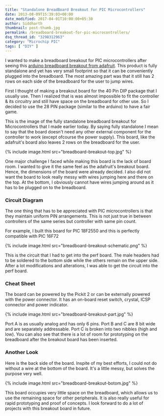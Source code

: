 ```yaml
---
title: "Standalone BreadBoard Breakout for PIC Microcontrollers"
date: 2013-08-09T15:39:03+00:00
date_modified: 2017-04-01T10:00:00+05:30
author: Siddharth
thumbnail: post-thumb.jpg
permalink: /breadboard-breakout-for-pic-microcontrollers/
dsq_thread_id: "3298312963"
category: "Microchip PIC"
tags: [ "DIY" ]
---
```


I wanted to make a breadboard breakout for PIC microcontrollers after seeing this [arduino breadboard breakout from adafruit](http://www.adafruit.com/products/91). This product is fully standalone and yet has very small footprint so that it can be conveniently plugged into the breadboard. The most amazing part was that it still has 2 rows on each side of the breadboard for the user to jump wires.

First I thought of making a breakout board for the 40 Pin DIP package that I usually use. Then I realized that is was almost impossible to fit the controller & its circuitry and still have space on the breadboard for other use. So I decided to use the 28 PIN package (similar to the arduino) to have a fair game.

This is the image of the fully standalone breadboard breakout for Microcontrollers that I made earlier today. By saying fully standalone I mean to say that the board doesn't need any other external component for the controller to work (except ofcourse the power supply). This board, like the adafruit's board also leaves 2 rows on the breadboard for the user.

{% include image.html src="breadboard-breakout-top.jpg" %}

One major challenge I faced while making this board is the lack of board room. I wanted to give it the same feel as the adafruit's breakout board. Hence, the dimensions of the board were already decided. I also did not want the board to look really messy with wires jumping here and there on the top. At the bottom, I obviously cannot have wires jumping around as it has to be plugged on to the breadboard.

### Circuit Diagram

The one thing that has to be appreciated with PIC microcontrollers is that they maintain uniform PIN arrangements. This is not just true in between controllers of the same series but controller with same pin count.

For example, I built this board for PIC 18F2550 and this is perfectly compatible with PIC 16F72

{% include image.html src="breadboard-breakout-schematic.png" %}

This is the circuit that I had to get into the perf board. The male headers had to be soldered to the bottom side while the others remain on the upper side. After a lot modifications and alterations, I was able to get the circuit into the perf board.

### Cheat Sheet

The board can be powered by the Pickit 2 or can be externally powered with the power connector. It has an on-board reset switch, crystal, ICSP connector and power indicator.

{% include image.html src="breadboard-breakout-part.jpg" %}

Port A is as usually analog and has only 6 pins. Port B and C are 8 bit wide and are separately addressable. Port C is broken into two nibbles (high and low). You can also see that there is a lot of room for prototyping on the breadboard after the breakout board has been inserted.

### Another Look

Here is the back side of the board. Inspite of my best efforts, I could not do without a wire at the bottom of the board. It's a little messy, but solves the purpose very well.

{% include image.html src="breadboard-breakout-botom.jpg" %}

This board occupies very little space on the breadboard, which allows us to use the remaining space for other peripherals. It is also really useful for rapid prototyping and proof of concepts. I look forward to do a lot of projects with this breakout board in future.
